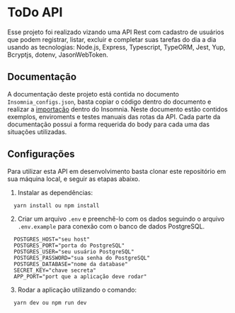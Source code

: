 # ToDo API

Esse projeto foi realizado vizando uma API Rest com cadastro de usuários que podem registrar, listar, excluir e completar suas tarefas do dia a dia usando as tecnologias: Node.js, Express, Typescript, TypeORM, Jest, Yup, Bcryptjs, dotenv, JasonWebToken.

## Documentação

A documentação deste projeto está contida no documento `Insomnia_configs.json`, basta copiar o código dentro do documento e realizar a <a href="https://docs.insomnia.rest/insomnia/import-export-data" target="_blank">importação</a> dentro do Insomnia. Neste documento estão contidos exemplos, enviroments e testes manuais das rotas da API. Cada parte da documentação possui a forma requerida do body para cada uma das situações utilizadas.

## Configurações

Para utilizar esta API em desenvolvimento basta clonar este repositório em sua máquina local, e seguir as etapas abaixo.

1. Instalar as dependências:

```
  yarn install ou npm install
```

2. Criar um arquivo `.env` e preenchê-lo com os dados seguindo o arquivo `.env.example` para conexão com o banco de dados PostgreSQL.

```
  POSTGRES_HOST="seu host"
  POSTGRES_PORT="porta do PostgreSQL"
  POSTGRES_USER="seu usuário PostgreSQL"
  POSTGRES_PASSWORD="sua senha do PostgreSQL"
  POSTGRES_DATABASE="nome da database"
  SECRET_KEY="chave secreta"
  APP_PORT="port que a aplicação deve rodar"
```

3. Rodar a aplicação utilizando o comando:

```
  yarn dev ou npm run dev
```
